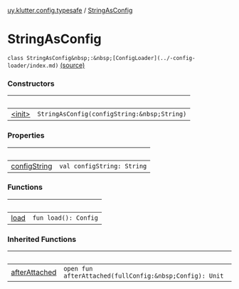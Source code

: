 [uy.klutter.config.typesafe](../index.md) / [StringAsConfig](.)


# StringAsConfig
`class StringAsConfig&nbsp;:&nbsp;[ConfigLoader](../-config-loader/index.md)` [(source)](https://github.com/kohesive/klutter/blob/master/config-typesafe-jdk6/src/main/kotlin/uy/klutter/config/typesafe/ConfigLoading.kt#L168)



### Constructors

|&nbsp;|&nbsp;|
|---|---|
| [&lt;init&gt;](-init-.md) | `StringAsConfig(configString:&nbsp;String)` |

### Properties

|&nbsp;|&nbsp;|
|---|---|
| [configString](config-string.md) | `val configString: String` |

### Functions

|&nbsp;|&nbsp;|
|---|---|
| [load](load.md) | `fun load(): Config` |

### Inherited Functions

|&nbsp;|&nbsp;|
|---|---|
| [afterAttached](../-config-loader/after-attached.md) | `open fun afterAttached(fullConfig:&nbsp;Config): Unit` |
